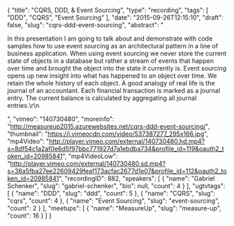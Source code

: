 {
  "title": "CQRS, DDD, & Event Sourcing",
  "type": "recording",
  "tags": [
    "DDD",
    "CQRS",
    "Event Sourcing"
  ],
  "date": "2015-09-26T12:15:10",
  "draft": false,
  "slug": "cqrs-ddd-event-sourcing",
  "abstract": "<p>In this presentation I am going to talk about and demonstrate with code samples how to use event sourcing as an architectural pattern in a line of business application. When using event sourcing we never store the current state of objects in a database but rather a stream of events that happen over time and brought the object into the state it currently is. Event sourcing opens up new insight into what has happened to an object over time. We retain the whole history of each object. A good analogy of real life is the journal of an accountant. Each financial transaction is marked as a journal entry. The current balance is calculated by aggregating all journal entries.\r\n</p>",
  "vimeo": "140730480",
  "moreinfo": "http://measureup2015.azurewebsites.net/cqrs-ddd-event-sourcing/",
  "thumbnail": "https://i.vimeocdn.com/video/537387277_295x166.jpg",
  "mp4Video": "http://player.vimeo.com/external/140730480.hd.mp4?s=8df54c1a2af0e6d5f97bbc771927d7a1ebdba734&profile_id=119&oauth2_token_id=20985841",
  "mp4VideoLow": "http://player.vimeo.com/external/140730480.sd.mp4?s=38a5fba27ee22609429feaf173acfac2677d1e07&profile_id=112&oauth2_token_id=20985841",
  "recordingID": 882,
  "speakers": [
    {
      "name": "Gabriel Schenker",
      "slug": "gabriel-schenker",
      "bio": null,
      "count": 4
    }
  ],
  "ugtvtags": [
    {
      "name": "DDD",
      "slug": "ddd",
      "count": 5
    },
    {
      "name": "CQRS",
      "slug": "cqrs",
      "count": 4
    },
    {
      "name": "Event Sourcing",
      "slug": "event-sourcing",
      "count": 2
    }
  ],
  "meetups": [
    {
      "name": "MeasureUp",
      "slug": "measure-up",
      "count": 16
    }
  ]
}